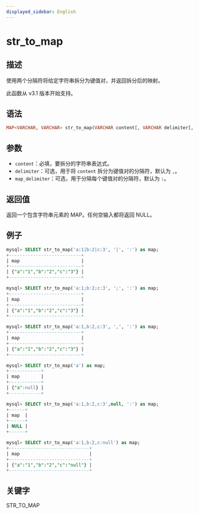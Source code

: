 ```yaml
---
displayed_sidebar: English
---
```


# str_to_map

## 描述

使用两个分隔符将给定字符串拆分为键值对，并返回拆分后的映射。

此函数从 v3.1 版本开始支持。

## 语法

```Haskell
MAP<VARCHAR, VARCHAR> str_to_map(VARCHAR content[, VARCHAR delimiter[, VARCHAR map_delimiter]])
```

## 参数

- `content`：必填，要拆分的字符串表达式。
- `delimiter`：可选，用于将 `content` 拆分为键值对的分隔符，默认为 `,`。
- `map_delimiter`：可选，用于分隔每个键值对的分隔符，默认为 `:`。

## 返回值

返回一个包含字符串元素的 MAP。任何空输入都将返回 NULL。

## 例子

```SQL
mysql> SELECT str_to_map('a:1|b:2|c:3', '|', ':') as map;
+---------------------------+
| map                       |
+---------------------------+
| {"a":"1","b":"2","c":"3"} |
+---------------------------+

mysql> SELECT str_to_map('a:1;b:2;c:3', ';', ':') as map;
+---------------------------+
| map                       |
+---------------------------+
| {"a":"1","b":"2","c":"3"} |
+---------------------------+

mysql> SELECT str_to_map('a:1,b:2,c:3', ',', ':') as map;
+---------------------------+
| map                       |
+---------------------------+
| {"a":"1","b":"2","c":"3"} |
+---------------------------+

mysql> SELECT str_to_map('a') as map;
+------------+
| map        |
+------------+
| {"a":null} |
+------------+

mysql> SELECT str_to_map('a:1,b:2,c:3',null, ':') as map;
+------+
| map  |
+------+
| NULL |
+------+

mysql> SELECT str_to_map('a:1,b:2,c:null') as map;
+------------------------------+
| map                          |
+------------------------------+
| {"a":"1","b":"2","c":"null"} |
+------------------------------+
```

## 关键字

STR_TO_MAP
